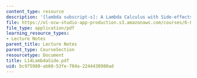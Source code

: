 ```yaml
---
content_type: resource
description: '[lambda subscript-s]: A Lambda Calculus with Side-effects'
file: https://ol-ocw-studio-app-production.s3.amazonaws.com/courses/6-827-multithreaded-parallelism-languages-and-compilers-fall-2002/bc975980ab6053fe704a2244430980ad_L14LambdaSide.pdf
file_type: application/pdf
learning_resource_types:
- Lecture Notes
parent_title: Lecture Notes
parent_type: CourseSection
resourcetype: Document
title: L14LambdaSide.pdf
uid: bc975980-ab60-53fe-704a-2244430980ad
---
```

